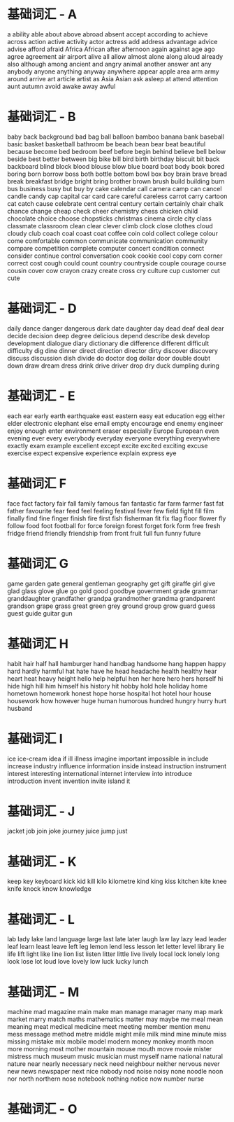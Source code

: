 # 基础词汇 - A

a
ability
able
about
above
abroad
absent
accept
according to
achieve
across
action
active
activity
actor
actress
add
address
advantage
advice
advise
afford
afraid
Africa
African
after
afternoon
again
against
age
ago
agree
agreement
air
airport
alive
all
allow
almost
alone
along
aloud
already
also
although
among
ancient
and
angry
animal
another
answer
ant
any
anybody
anyone
anything
anyway
anywhere
appear
apple
area
arm
army
around
arrive
art
article
artist
as
Asia
Asian
ask
asleep
at
attend
attention
aunt
autumn
avoid
awake
away
awful

# 基础词汇 - B

baby
back
background
bad
bag
ball
balloon
bamboo
banana
bank
baseball
basic
basket
basketball
bathroom
be
beach
bean
bear
beat
beautiful
because
become
bed
bedroom
beef
before
begin
behind
believe
bell
below
beside
best
better
between
big
bike
bill
bird
birth
birthday
biscuit
bit
back
backboard
blind
block
blood
blouse
blow
blue
board
boat
body
book
bored
boring
born
borrow
boss
both
bottle
bottom
bowl
box
boy
brain
brave
bread
break
breakfast
bridge
bright
bring
brother
brown
brush
build
building
burn
bus
business
busy
but
buy
by
cake
calendar
call
camera
camp
can
cancel
candle
candy
cap
capital
car
card
care
careful
careless
carrot
carry
cartoon
cat
catch
cause
celebrate
cent
central
century
certain
certainly
chair
chalk
chance
change
cheap
check
cheer
chemistry
chess
chicken
child
chocolate
choice
choose
chopsticks
christmas
cinema
circle
city
class
classmate
classroom
clean
clear
clever
climb
clock
close
clothes
cloud
cloudy
club
coach
coal
coast
coat
coffee
coin
cold
collect
college
colour
come
comfortable
common
communicate
communication
community
compare
competition
complete
computer
concert
condition
connect
consider
continue
control
conversation
cook
cookie
cool
copy
corn
corner
correct
cost
cough
could
count
country
countryside
couple
courage
course
cousin
cover
cow
crayon
crazy
create
cross
cry
culture
cup
customer
cut
cute

# 基础词汇 - D

daily
dance
danger
dangerous
dark
date
daughter
day
dead
deaf
deal
dear
decide
decision
deep
degree
delicious
depend
describe
desk
develop
development
dialogue
diary
dictionary
die
difference
different
difficult
difficulty
dig
dine
dinner
direct
direction
director
dirty
discover
discovery
discuss
discussion
dish
divide
do
doctor
dog
dollar
door
double
doubt
down
draw
dream
dress
drink
drive
driver
drop
dry
duck
dumpling
during

# 基础词汇 - E

each
ear
early
earth
earthquake
east
eastern
easy
eat
education
egg
either
elder
electronic
elephant
else
email
empty
encourage
end
enemy
engineer
enjoy
enough
enter
environment
eraser
especially
Europe
European
even
evening
ever
every
everybody
everyday
everyone
everything
everywhere
exactly
exam
example
excellent
except
excite
excited
exciting
excuse
exercise
expect
expensive
experience
explain
express
eye

# 基础词汇 F

face
fact
factory
fair
fall
family
famous
fan
fantastic
far
farm
farmer
fast
fat
father
favourite
fear
feed
feel
feeling
festival
fever
few
field
fight
fill
film
finally
find
fine
finger
finish
fire
first
fish
fisherman
fit
fix
flag
floor
flower
fly
follow
food
foot
football
for
force
foreign
forest
forget
fork
form
free
fresh
fridge
friend
friendly
friendship
from
front
fruit
full
fun
funny
future

# 基础词汇 G

game
garden
gate
general
gentleman
geography
get
gift
giraffe
girl
give
glad
glass
glove
glue
go
gold
good
goodbye
government
grade
grammar
granddaughter
grandfather
grandpa
grandmother
grandma
grandparent
grandson
grape
grass
great
green
grey
ground
group
grow
guard
guess
guest
guide
guitar
gun

# 基础词汇 H

habit
hair
half
hall
hamburger
hand
handbag
handsome
hang
happen
happy
hard
hardly
harmful
hat
hate
have
he
head
headache
health
healthy
hear
heart
heat
heavy
height
hello
help
helpful
hen
her
here
hero
hers
herself
hi
hide
high
hill
him
himself
his
history
hit
hobby
hold
hole
holiday
home
hometown
homework
honest
hope
horse
hospital
hot
hotel
hour
house
housework
how
however
huge
human
humorous
hundred
hungry
hurry
hurt
husband

# 基础词汇 I

ice
ice-cream
idea
if
ill
illness
imagine
important
impossible
in
include
increase
industry
influence
information
inside
instead
instruction
instrument
interest
interesting
international
internet
interview
into
introduce
introduction
invent
invention
invite
island
it

# 基础词汇 - J

jacket
job
join
joke
journey
juice
jump
just

# 基础词汇 - K

keep
key
keyboard
kick
kid
kill
kilo
kilometre
kind
king
kiss
kitchen
kite
knee
knife
knock
know
knowledge

# 基础词汇 - L

lab
lady
lake
land
language
large
last
late
later
laugh
law
lay
lazy
lead
leader
leaf
learn
least
leave
left
leg
lemon
lend
less
lesson
let
letter
level
library
lie
life
lift
light
like
line
lion
list
listen
litter
little
live
lively
local
lock
lonely
long
look
lose
lot
loud
love
lovely
low
luck
lucky
lunch

# 基础词汇 - M

machine
mad
magazine
main
make
man
manage
manager
many
map
mark
market
marry
match
maths
mathematics
matter
may
maybe
me
meal
mean
meaning
meat
medical
medicine
meet
meeting
member
mention
menu
mess
message
method
metre
middle
might
mile
milk
mind
mine
minute
miss
missing
mistake
mix
mobile
model
modern
money
monkey
month
moon
more
morning
most
mother
mountain
mouse
mouth
move
movie
mister
mistress
much
museum
music
musician
must
myself
name
national
natural
nature
near
nearly
necessary
neck
need
neighbour
neither
nervous
never
new
news
newspaper
next
nice
nobody
nod
noise
noisy
none
noodle
noon
nor
north
northern
nose
notebook
nothing
notice
now
number
nurse

# 基础词汇 - O
